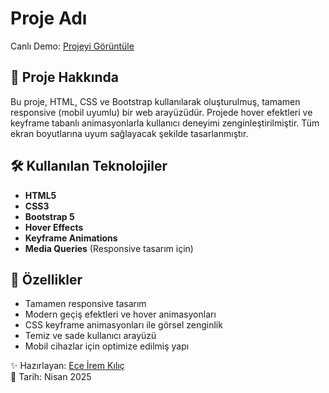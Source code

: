 # Proje Adı

Canlı Demo: [Projeyi Görüntüle](https://eik-item-avm.vercel.app/)

## 📌 Proje Hakkında

Bu proje, HTML, CSS ve Bootstrap kullanılarak oluşturulmuş, tamamen responsive (mobil uyumlu) bir web arayüzüdür. Projede hover efektleri ve keyframe tabanlı animasyonlarla kullanıcı deneyimi zenginleştirilmiştir. Tüm ekran boyutlarına uyum sağlayacak şekilde tasarlanmıştır.

## 🛠️ Kullanılan Teknolojiler

- **HTML5**
- **CSS3**
- **Bootstrap 5**
- **Hover Effects**
- **Keyframe Animations**
- **Media Queries** (Responsive tasarım için)

## 🎯 Özellikler

- Tamamen responsive tasarım
- Modern geçiş efektleri ve hover animasyonları
- CSS keyframe animasyonları ile görsel zenginlik
- Temiz ve sade kullanıcı arayüzü
- Mobil cihazlar için optimize edilmiş yapı

✨ Hazırlayan: [Ece İrem Kılıç](https://github.com/eceiremklc)  
📅 Tarih: Nisan 2025
